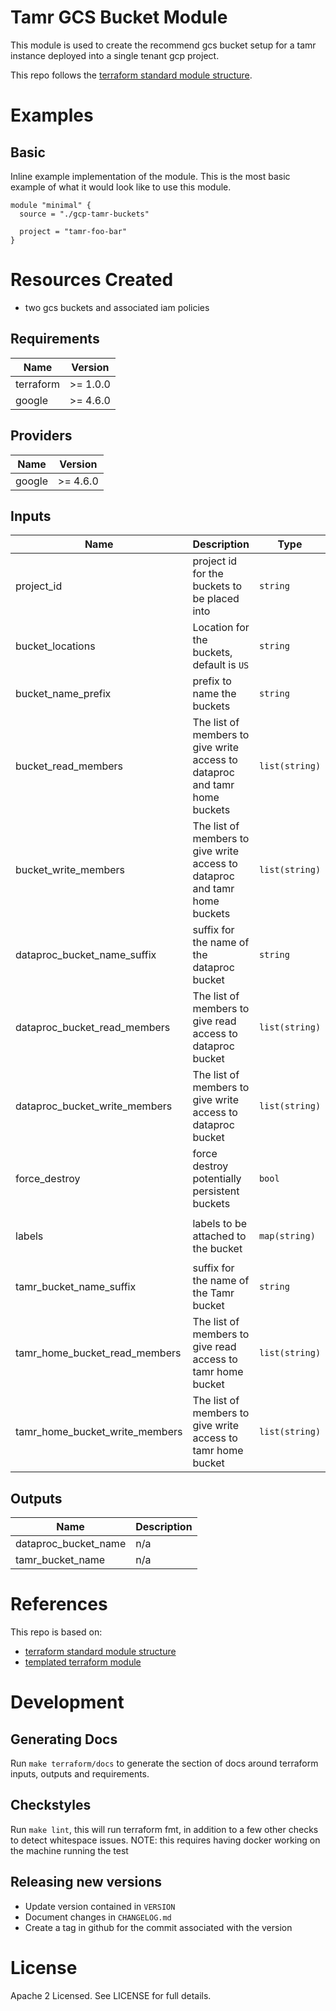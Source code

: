 # Tamr GCS Bucket Module
This module is used to create the recommend gcs bucket setup for a tamr instance deployed into a single tenant gcp project.

This repo follows the [terraform standard module structure](https://www.terraform.io/docs/modules/index.html#standard-module-structure).

# Examples
## Basic
Inline example implementation of the module.  This is the most basic example of what it would look like to use this module.
```
module "minimal" {
  source = "./gcp-tamr-buckets"

  project = "tamr-foo-bar"
}
```

# Resources Created
* two gcs buckets and associated iam policies

<!-- BEGINNING OF PRE-COMMIT-TERRAFORM DOCS HOOK -->
## Requirements

| Name | Version |
|------|---------|
| terraform | >= 1.0.0 |
| google | >= 4.6.0 |

## Providers

| Name | Version |
|------|---------|
| google | >= 4.6.0 |

## Inputs

| Name | Description | Type | Default | Required |
|------|-------------|------|---------|:--------:|
| project\_id | project id for the buckets to be placed into | `string` | n/a | yes |
| bucket\_locations | Location for the buckets, default is `US` | `string` | `"US"` | no |
| bucket\_name\_prefix | prefix to name the buckets | `string` | `""` | no |
| bucket\_read\_members | The list of members to give write access to dataproc and tamr home buckets | `list(string)` | `[]` | no |
| bucket\_write\_members | The list of members to give write access to dataproc and tamr home buckets | `list(string)` | `[]` | no |
| dataproc\_bucket\_name\_suffix | suffix for the name of the dataproc bucket | `string` | `"-dataproc-home"` | no |
| dataproc\_bucket\_read\_members | The list of members to give read access to dataproc bucket | `list(string)` | `[]` | no |
| dataproc\_bucket\_write\_members | The list of members to give write access to dataproc bucket | `list(string)` | `[]` | no |
| force\_destroy | force destroy potentially persistent buckets | `bool` | `false` | no |
| labels | labels to be attached to the bucket | `map(string)` | <pre>{<br>  "product": "external_tamr"<br>}</pre> | no |
| tamr\_bucket\_name\_suffix | suffix for the name of the Tamr bucket | `string` | `"-tamr-home"` | no |
| tamr\_home\_bucket\_read\_members | The list of members to give read access to tamr home bucket | `list(string)` | `[]` | no |
| tamr\_home\_bucket\_write\_members | The list of members to give write access to tamr home bucket | `list(string)` | `[]` | no |

## Outputs

| Name | Description |
|------|-------------|
| dataproc\_bucket\_name | n/a |
| tamr\_bucket\_name | n/a |

<!-- END OF PRE-COMMIT-TERRAFORM DOCS HOOK -->

# References
This repo is based on:
* [terraform standard module structure](https://www.terraform.io/docs/modules/index.html#standard-module-structure)
* [templated terraform module](https://github.com/tmknom/template-terraform-module)

# Development
## Generating Docs
Run `make terraform/docs` to generate the section of docs around terraform inputs, outputs and requirements.

## Checkstyles
Run `make lint`, this will run terraform fmt, in addition to a few other checks to detect whitespace issues.
NOTE: this requires having docker working on the machine running the test

## Releasing new versions
* Update version contained in `VERSION`
* Document changes in `CHANGELOG.md`
* Create a tag in github for the commit associated with the version

# License
Apache 2 Licensed. See LICENSE for full details.
